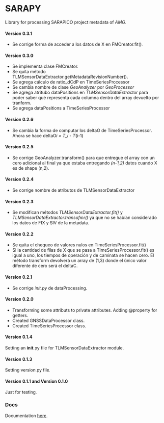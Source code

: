 # SARAPY

Library for processing SARAPICO project metadata of _AMG_.

#### Version 0.3.1

- Se corrige forma de acceder a los datos de X en FMCreator.fit().

#### Version 0.3.0

- Se implementa clase FMCreator.
- Se quita método TLMSensorDataExtractor.getMetadataRevisionNumber().
- Se agrega cálculo de ratio_dCdP en TimeSeriesProcessor
- Se cambia nombre de clase _GeoAnalyzer_ por _GeoProcessor_
- Se agrega atritubo dataPositions en _TLMSensorDataExtractor_ para poder saber qué representa cada columna dentro del array devuelto por tranform.
- Se agrega dataPositions a TimeSeriesProcessor

#### Version 0.2.6

- Se cambia la forma de computar los deltaO de TimeSeriesProcessor. Ahora se hace deltaO*i = T_i - T*(i-1)

#### Version 0.2.5

- Se corrige GeoAnalyzer.transform() para que entregue el array con un cero adicional al final ya que estaba entregando _(n-1,2)_ datos cuando X es de shape (n,2).

#### Version 0.2.4

- Se corrige nombre de atributos de TLMSensorDataExtractor

#### Version 0.2.3

- Se modifican métodos _TLMSensorDataExtractor.fit()_ y _TLMSensorDataExtractor.transofmr()_ ya que no se habían considerado los datos de FIX y SIV de la metadata.

#### Version 0.2.2

- Se quita el chequeo de valores nulos en TimeSeriesProcessor.fit()
- Si la cantidad de filas de X que se pasa a TimeSeriesProcessor.fit() es igual a uno, los tiempos de operación y de caminata se hacen cero. El método transform devolverá un array de (1,3) donde el único valor diferente de cero será el deltaC.

#### Version 0.2.1

- Se corrige _init.py_ de dataProcessing.

#### Version 0.2.0

- Transforming some attributs to private attributes. Adding @property for getters.
- Created GNSSDataProcessor class.
- Created TimeSeriesProcessor class.

#### Version 0.1.4

Setting an **init**.py file for TLMSensorDataExtractor module.

#### Version 0.1.3

Setting version.py file.

#### Version 0.1.1 and Version 0.1.0

Just for testing.

### Docs

Documentation [here](https://github.com/lucasbaldezzari/sarapy/blob/main/docs/Docs.md).

